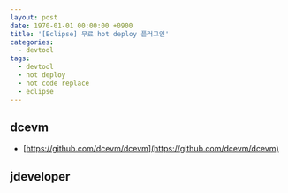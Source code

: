 ```yaml
---
layout: post
date: 1970-01-01 00:00:00 +0900
title: '[Eclipse] 무료 hot deploy 플러그인'
categories:
  - devtool
tags:
  - devtool
  - hot deploy
  - hot code replace
  - eclipse
---
```


## dcevm
- [https://github.com/dcevm/dcevm](https://github.com/dcevm/dcevm)

## jdeveloper

